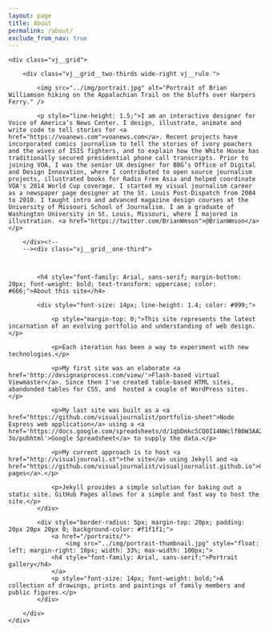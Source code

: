 ```yaml
---
layout: page
title: About
permalink: /about/
exclude_from_nav: true
---
```


<div class="vj__grid__full ">

	<div class="vj__grid">
		
		<div class="vj__grid__two-thirds wide-right vj__rule ">

			<img src="../img/portrait.jpg" alt="Portrait of Brian Williamson hiking on the Appalachian Trail on the bluffs over Harpers Ferry." />

			<p style="line-height: 1.5;">I am an interactive designer for Voice of America’s News Center. I design, illustrate, animate and write code to tell stories for <a href="https://voanews.com">voanews.com</a>. Recent projects have incorporated comics journalism to tell the stories of ivory poachers and the wives of ISIS fighters, and to explain how the White House has traditionally secured presidential phone call transcripts. Prior to joining VOA, I was the senior UX designer for BBG’s Office of Digital and Design Innovation, where I contributed to open source journalism projects, illustrated books for Radio Free Asia and helped coordinate VOA's 2014 World Cup coverage. I started my visual journalism career as a newspaper page designer at the St. Louis Post-Dispatch from 2004 to 2010. I taught intro and advanced magazine design courses at the University of Missouri School of Journalism. I am a graduate of Washington University in St. Louis, Missouri, where I majored in illustration. <a href="https://twitter.com/BrianWmson">@BrianWmson</a></p>

		</div><!--
		--><div class="vj__grid__one-third">



			<h4 style="font-family: Arial, sans-serif; margin-bottom: 20px; font-weight: bold; text-transform: uppercase; color: #666;">About this site</h4>

			<div style="font-size: 14px; line-height: 1.4; color: #999;">

				<p style="margin-top: 0;">This site represents the latest incarnation of an evolving portfolio and understanding of web design.</p>

				<p>Each iteration has been a way to experiment with new technologies.</p>

				<p>My first site was an elaborate <a href='http://designasprocess.com/view/'>Flash-based virtual Viewmaster</a>. Since then I've created table-based HTML sites, abandonded tables for CSS, and  hosted a couple of WordPress sites.</p>

				<p>My last site was built as a <a href="https://github.com/visualjournalist/portfolio-sheet">Node Express web application</a> using a <a href='https://docs.google.com/spreadsheets/d/1qbDmkc5CQ0I14NWclfB0W3AA2EbLObX3ZKXJ8dVc-3o/pubhtml'>Google Spreadsheet</a> to supply the data.</p>

				<p>My current approach is to host <a href="http://visualjournali.st">the site</a> using Jekyll and <a href="https://github.com/visualjournalist/visualjournalist.github.io">GitHub pages</a>.</p>

				<p>Jekyll provides a simple solution for baking out a static site. GitHub Pages allows for a simple and fast way to host the site.</p>
			</div>

			<div style="border-radius: 5px; margin-top: 20px; padding: 20px 20px 20px 0; background-color: #f1f1f1;">
				<a href="/portraits/">
					<img src="../img/portrait-thumbnail.jpg" style="float: left; margin-right: 10px; width: 33%; max-width: 100px;">
				<h4 style="font-family: Arial, sans-serif;">Portrait gallery</h4>
				</a>
				<p style="font-size: 14px; font-weight: bold;">A collection of drawings, prints and paintings of family members and public figures.</p>
			</div>

		</div>
	</div>
</div>

